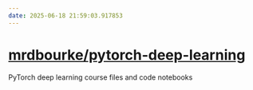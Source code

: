 ```yaml
---
date: 2025-06-18 21:59:03.917853
---
```


# [mrdbourke/pytorch-deep-learning](https://github.com/mrdbourke/pytorch-deep-learning)

PyTorch deep learning course files and code notebooks